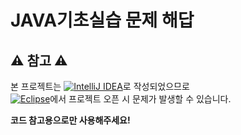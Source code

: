 # JAVA기초실습 문제 해답
## ⚠ 참고 ⚠
본 프로젝트는 [![IntelliJ IDEA](https://skillicons.dev/icons?i=idea)](https://www.jetbrains.com/ko-kr/idea/)로 작성되었으므로  
[![Eclipse](https://skillicons.dev/icons?i=eclipse)](https://www.eclipse.org/)에서 프로젝트 오픈 시 문제가 발생할 수 있습니다.  

**코드 참고용으로만 사용해주세요!**